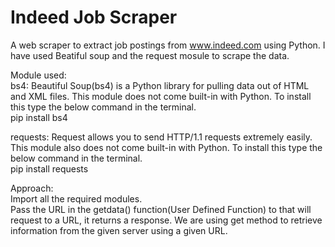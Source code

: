 # Indeed Job Scraper
 A web scraper to extract job postings from www.indeed.com using Python. I have used Beatiful soup and the request mosule to scrape the data.

Module used:<br>
bs4: Beautiful Soup(bs4) is a Python library for pulling data out of HTML and XML files. This module does not come built-in with Python. To install this type the below command in the terminal.<br>
pip install bs4<br>

requests: Request allows you to send HTTP/1.1 requests extremely easily. This module also does not come built-in with Python. To install this type the below command in the terminal.<br>
pip install requests<br>

Approach:<br>
Import all the required modules.<br>
Pass the URL in the getdata() function(User Defined Function) to that will request to a URL, it returns a response. We are using get method to retrieve information from the given server using a given URL.


